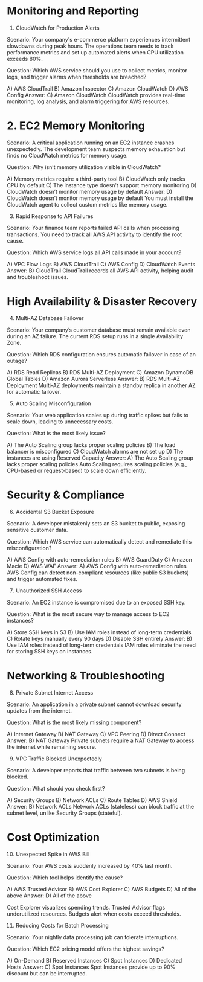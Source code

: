 # Monitoring and Reporting

1. CloudWatch for Production Alerts

Scenario: Your company's e-commerce platform experiences intermittent slowdowns during peak hours. The operations team needs to track performance metrics and set up automated alerts when CPU utilization exceeds 80%.

Question: Which AWS service should you use to collect metrics, monitor logs, and trigger alarms when thresholds are breached?

A) AWS CloudTrail
B) Amazon Inspector
C) Amazon CloudWatch
D) AWS Config
Answer: C) Amazon CloudWatch
CloudWatch provides real-time monitoring, log analysis, and alarm triggering for AWS resources.

# 2. EC2 Memory Monitoring

Scenario: A critical application running on an EC2 instance crashes unexpectedly. The development team suspects memory exhaustion but finds no CloudWatch metrics for memory usage.

Question: Why isn’t memory utilization visible in CloudWatch?

A) Memory metrics require a third-party tool
B) CloudWatch only tracks CPU by default
C) The instance type doesn’t support memory monitoring
D) CloudWatch doesn’t monitor memory usage by default
Answer: D) CloudWatch doesn’t monitor memory usage by default
You must install the CloudWatch agent to collect custom metrics like memory usage.

3. Rapid Response to API Failures

Scenario: Your finance team reports failed API calls when processing transactions. You need to track all AWS API activity to identify the root cause.

Question: Which AWS service logs all API calls made in your account?

A) VPC Flow Logs
B) AWS CloudTrail
C) AWS Config
D) CloudWatch Events
Answer: B) CloudTrail
CloudTrail records all AWS API activity, helping audit and troubleshoot issues.

# High Availability & Disaster Recovery

4. Multi-AZ Database Failover

Scenario: Your company’s customer database must remain available even during an AZ failure. The current RDS setup runs in a single Availability Zone.

Question: Which RDS configuration ensures automatic failover in case of an outage?

A) RDS Read Replicas
B) RDS Multi-AZ Deployment
C) Amazon DynamoDB Global Tables
D) Amazon Aurora Serverless
Answer: B) RDS Multi-AZ Deployment
Multi-AZ deployments maintain a standby replica in another AZ for automatic failover.

5. Auto Scaling Misconfiguration

Scenario: Your web application scales up during traffic spikes but fails to scale down, leading to unnecessary costs.

Question: What is the most likely issue?

A) The Auto Scaling group lacks proper scaling policies
B) The load balancer is misconfigured
C) CloudWatch alarms are not set up
D) The instances are using Reserved Capacity
Answer: A) The Auto Scaling group lacks proper scaling policies
Auto Scaling requires scaling policies (e.g., CPU-based or request-based) to scale down efficiently.

# Security & Compliance

6. Accidental S3 Bucket Exposure

Scenario: A developer mistakenly sets an S3 bucket to public, exposing sensitive customer data.

Question: Which AWS service can automatically detect and remediate this misconfiguration?

A) AWS Config with auto-remediation rules
B) AWS GuardDuty
C) Amazon Macie
D) AWS WAF
Answer: A) AWS Config with auto-remediation rules
AWS Config can detect non-compliant resources (like public S3 buckets) and trigger automated fixes.

7. Unauthorized SSH Access

Scenario: An EC2 instance is compromised due to an exposed SSH key.

Question: What is the most secure way to manage access to EC2 instances?

A) Store SSH keys in S3
B) Use IAM roles instead of long-term credentials
C) Rotate keys manually every 90 days
D) Disable SSH entirely
Answer: B) Use IAM roles instead of long-term credentials
IAM roles eliminate the need for storing SSH keys on instances.

# Networking & Troubleshooting

8. Private Subnet Internet Access

Scenario: An application in a private subnet cannot download security updates from the internet.

Question: What is the most likely missing component?

A) Internet Gateway
B) NAT Gateway
C) VPC Peering
D) Direct Connect
Answer: B) NAT Gateway
Private subnets require a NAT Gateway to access the internet while remaining secure.

9. VPC Traffic Blocked Unexpectedly

Scenario: A developer reports that traffic between two subnets is being blocked.

Question: What should you check first?

A) Security Groups
B) Network ACLs
C) Route Tables
D) AWS Shield
Answer: B) Network ACLs
Network ACLs (stateless) can block traffic at the subnet level, unlike Security Groups (stateful).

# Cost Optimization

10. Unexpected Spike in AWS Bill

Scenario: Your AWS costs suddenly increased by 40% last month.

Question: Which tool helps identify the cause?

A) AWS Trusted Advisor
B) AWS Cost Explorer
C) AWS Budgets
D) All of the above
Answer: D) All of the above

Cost Explorer visualizes spending trends.
Trusted Advisor flags underutilized resources.
Budgets alert when costs exceed thresholds.

11. Reducing Costs for Batch Processing

Scenario: Your nightly data processing job can tolerate interruptions.

Question: Which EC2 pricing model offers the highest savings?

A) On-Demand
B) Reserved Instances
C) Spot Instances
D) Dedicated Hosts
Answer: C) Spot Instances
Spot Instances provide up to 90% discount but can be interrupted.

